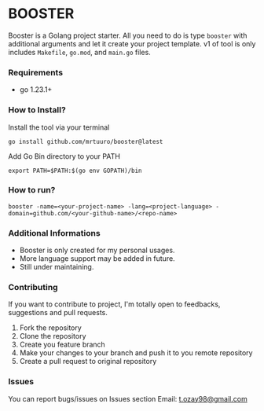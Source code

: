 # BOOSTER

Booster is a Golang project starter. All you need to do is 
type `booster` with additional arguments and let it create
your project template. v1 of tool is only includes 
`Makefile`, `go.mod`, and `main.go` files.


### Requirements

- go 1.23.1+

### How to Install?

Install the tool via your terminal

`go install github.com/mrtuuro/booster@latest`

Add Go Bin directory to your PATH

`export PATH=$PATH:$(go env GOPATH)/bin`

### How to run?

`booster -name=<your-project-name> -lang=<project-language> -domain=github.com/<your-github-name>/<repo-name>`

### Additional Informations

- Booster is only created for my personal usages.
- More language support may be added in future.
- Still under maintaining.

### Contributing

If you want to contribute to project, I'm totally open to
feedbacks, suggestions and pull requests.

1. Fork the repository
2. Clone the repository
3. Create you feature branch
4. Make your changes to your branch and push it to you remote repository
5. Create a pull request to original repository

### Issues

You can report bugs/issues on Issues section
Email: t.ozay98@gmail.com


